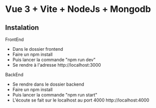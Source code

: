# Vue 3 + Vite + NodeJs + Mongodb

## Instalation

 FrontEnd
   - Dans le dossier frontend 
   - Faire un npm install
   - Puis lancer la commande "npm run dev"
   - Se rendre à l'adresse http://localhost:3000

 BackEnd
   - Se rendre dans le dossier backend
   - Faire un npm install
   - Puis lancer la commande "npm run start"
   - L'écoute se fait sur le localhost au port 4000 http://localhost:4000
